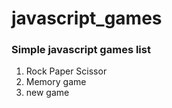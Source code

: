 # javascript_games
### Simple javascript games list
1. Rock Paper Scissor
2. Memory game
3. new game